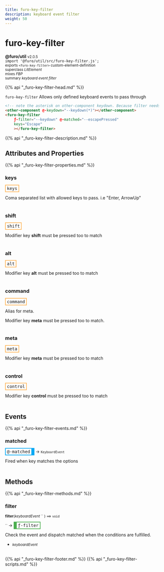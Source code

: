 ```yaml
---
title: furo-key-filter
description: keyboard event filter
weight: 50
---
```


# furo-key-filter
**@furo/util** <small>v2.0.5</small>
<br>`import '@furo/util/src/furo-key-filter.js';`<small>
<br>exports `<furo-key-filter>` custom-element-definition
<br>superclass *LitElement*
<br> mixes *FBP*</small>
<br><small>summary *keyboard event filter*</small>

{{% api "_furo-key-filter-head.md" %}}

`furo-key-filter`
Allows only defined keyboard events to pass through

```html
<!-- note the asterisk on other-component keydown. Because filter needs the keyboard event. -->
<other-component @-keydown="--keydown(*)"></other-component>
<furo-key-filter
    ƒ-filter="--keydown" @-matched="--escapePressed"
    keys="Escape"
    ></furo-key-filter>
```

{{% api "_furo-key-filter-description.md" %}}


## Attributes and Properties
{{% api "_furo-key-filter-properties.md" %}}




### **keys**

<span  style="border-width:2px; border-style: solid;border-color:  rgb(255, 182, 91);font-family:monospace; padding:2px 4px;">keys</span>
</small>

Coma separated list with allowed keys to pass. i.e "Enter, ArrowUp"
<br><br>

### **shift**

<span  style="border-width:2px; border-style: solid;border-color:  rgb(255, 182, 91);font-family:monospace; padding:2px 4px;">shift</span>
</small>

Modifier key **shift** must be pressed too to match
<br><br>

### **alt**

<span  style="border-width:2px; border-style: solid;border-color:  rgb(255, 182, 91);font-family:monospace; padding:2px 4px;">alt</span>
</small>

Modifier key **alt** must be pressed too to match
<br><br>

### **command**

<span  style="border-width:2px; border-style: solid;border-color:  rgb(255, 182, 91);font-family:monospace; padding:2px 4px;">command</span>
</small>

Alias for meta.

Modifier key **meta** must be pressed too to match.
<br><br>

### **meta**

<span  style="border-width:2px; border-style: solid;border-color:  rgb(255, 182, 91);font-family:monospace; padding:2px 4px;">meta</span>
</small>

Modifier key **meta** must be pressed too to match
<br><br>

### **control**

<span  style="border-width:2px; border-style: solid;border-color:  rgb(255, 182, 91);font-family:monospace; padding:2px 4px;">control</span>
</small>

Modifier key **control** must be pressed too to match
<br><br>
## Events
{{% api "_furo-key-filter-events.md" %}}

### **matched**
<span  style="border-width:2px 10px 2px 2px; border-style: solid;border-color:  rgb(2, 168, 244);font-family:monospace; padding:2px 4px;">@-matched</span>
→ <small>`KeyboardEvent`</small>

 Fired when key matches the options
<br><br>

## Methods
{{% api "_furo-key-filter-methods.md" %}}


### **filter**
<small>**filter**(*keyboardEvent* `` ) ⟹ `void`</small>

<small>`` </small> →
<span  style="border-width:2px 2px 2px 10px; border-style: solid;border-color:  rgb(76, 175, 80);font-family:monospace; padding:2px 4px;">ƒ-filter</span>

Check the event and dispatch matched when the conditions are fulfilled.

- <small>*keyboardEvent* </small>
<br><br>










{{% api "_furo-key-filter-footer.md" %}}
{{% api "_furo-key-filter-scripts.md" %}}
